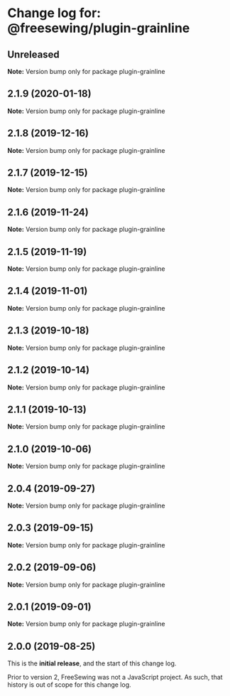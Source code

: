 # Change log for: @freesewing/plugin-grainline


## Unreleased

**Note:** Version bump only for package plugin-grainline


## 2.1.9 (2020-01-18)

**Note:** Version bump only for package plugin-grainline


## 2.1.8 (2019-12-16)

**Note:** Version bump only for package plugin-grainline


## 2.1.7 (2019-12-15)

**Note:** Version bump only for package plugin-grainline


## 2.1.6 (2019-11-24)

**Note:** Version bump only for package plugin-grainline


## 2.1.5 (2019-11-19)

**Note:** Version bump only for package plugin-grainline


## 2.1.4 (2019-11-01)

**Note:** Version bump only for package plugin-grainline


## 2.1.3 (2019-10-18)

**Note:** Version bump only for package plugin-grainline


## 2.1.2 (2019-10-14)

**Note:** Version bump only for package plugin-grainline


## 2.1.1 (2019-10-13)

**Note:** Version bump only for package plugin-grainline


## 2.1.0 (2019-10-06)

**Note:** Version bump only for package plugin-grainline


## 2.0.4 (2019-09-27)

**Note:** Version bump only for package plugin-grainline


## 2.0.3 (2019-09-15)

**Note:** Version bump only for package plugin-grainline


## 2.0.2 (2019-09-06)

**Note:** Version bump only for package plugin-grainline


## 2.0.1 (2019-09-01)

**Note:** Version bump only for package plugin-grainline




## 2.0.0 (2019-08-25)

This is the **initial release**, and the start of this change log.

Prior to version 2, FreeSewing was not a JavaScript project.
As such, that history is out of scope for this change log.
